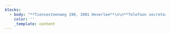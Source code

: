 ```yaml
---
blocks:
  - body: "**Tiensesteenweg 190, 3001 Heverlee**\n\n**Telefoon secretariaat:\_+32 16 25 04 59**\n\n**E-mail:\_**[franciscusheverlee@gmail.com](mailto:franciscusheverlee@gmail.com)\n\n\n\n"
    color: ''
    _template: content
---
```


